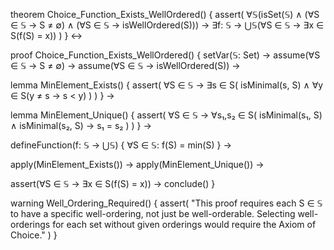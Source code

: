 theorem Choice_Function_Exists_WellOrdered() {
  assert(
    ∀𝕊(isSet(𝕊) ∧
    (∀S ∈ 𝕊 → S ≠ ∅) ∧
    (∀S ∈ 𝕊 → isWellOrdered(S))) →
    ∃f: 𝕊 → ⋃𝕊(∀S ∈ 𝕊 → ∃x ∈ S(f(S) = x))
  )
} ↔

proof Choice_Function_Exists_WellOrdered() {
  setVar(𝕊: Set) →
  assume(∀S ∈ 𝕊 → S ≠ ∅) →
  assume(∀S ∈ 𝕊 → isWellOrdered(S)) →
  
  lemma MinElement_Exists() {
    assert(
      ∀S ∈ 𝕊 → ∃s ∈ S(
        isMinimal(s, S) ∧
        ∀y ∈ S(y ≠ s → s < y)
      )
    )
  } →

  lemma MinElement_Unique() {
    assert(
      ∀S ∈ 𝕊 → ∀s₁,s₂ ∈ S(
        isMinimal(s₁, S) ∧ isMinimal(s₂, S) →
        s₁ = s₂
      )
    )
  } →

  defineFunction(f: 𝕊 → ⋃𝕊) {
    ∀S ∈ 𝕊: f(S) = min(S)
  } →

  apply(MinElement_Exists()) →
  apply(MinElement_Unique()) →
  
  assert(∀S ∈ 𝕊 → ∃x ∈ S(f(S) = x)) →
  conclude()
}

warning Well_Ordering_Required() {
  assert(
    "This proof requires each S ∈ 𝕊 to have a specific well-ordering, not just be well-orderable. 
    Selecting well-orderings for each set without given orderings would require the Axiom of Choice."
  )
}